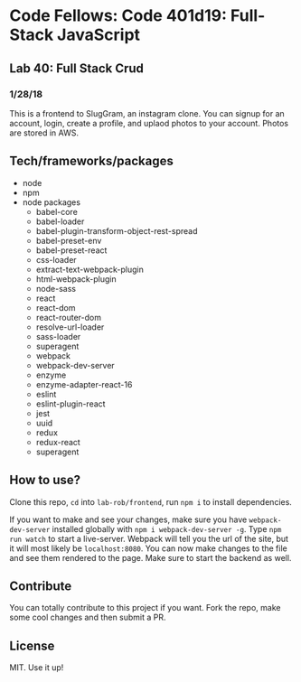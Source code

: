 # Code Fellows: Code 401d19: Full-Stack JavaScript

## Lab 40: Full Stack Crud
### 1/28/18

This is a frontend to SlugGram, an instagram clone. You can signup for an account, login, create a profile, and uplaod photos to your account. Photos are stored in AWS.

## Tech/frameworks/packages

- node 
- npm
- node packages
  - babel-core
  - babel-loader
  - babel-plugin-transform-object-rest-spread
  - babel-preset-env
  - babel-preset-react
  - css-loader
  - extract-text-webpack-plugin
  - html-webpack-plugin
  - node-sass
  - react
  - react-dom
  - react-router-dom
  - resolve-url-loader
  - sass-loader
  - superagent
  - webpack
  - webpack-dev-server
  - enzyme
  - enzyme-adapter-react-16
  - eslint
  - eslint-plugin-react
  - jest
  - uuid
  - redux
  - redux-react
  - superagent

## How to use?

Clone this repo, `cd` into `lab-rob/frontend`, run `npm i` to install dependencies. 

If you want to make and see your changes, make sure you have `webpack-dev-server` installed globally with `npm i webpack-dev-server -g`. Type `npm run watch` to start a live-server. Webpack will tell you the url of the site, but it will most likely be `localhost:8080`. You can now make changes to the file and see them rendered to the page. Make sure to start the backend as well.

## Contribute

You can totally contribute to this project if you want. Fork the repo, make some cool changes and then submit a PR.

## License

MIT. Use it up!
